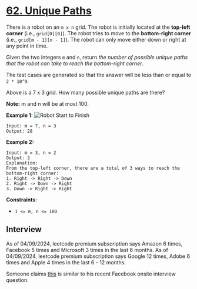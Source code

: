 # [62. Unique Paths](https://leetcode.com/problems/unique-paths/)

There is a robot on an `m x n` grid. The robot is initially located at the **top-left corner** (i.e., `grid[0][0]`). The robot tries to move to the **bottom-right corner** (i.e., `grid[m - 1][n - 1]`). The robot can only move either down or right at any point in time.

Given the two integers `m` and `n`, return _the number of possible unique paths that the robot can take to reach the bottom-right corner_.

The test cases are generated so that the answer will be less than or equal to `2 * 10^9`.

Above is a 7 x 3 grid. How many possible unique paths are there?

**Note:** m and n will be at most 100.

**Example 1:**
![Robot Start to Finish](https://assets.leetcode.com/uploads/2018/10/22/robot_maze.png)
```
Input: m = 7, n = 3
Output: 28
```

**Example 2:**
```
Input: m = 3, n = 2
Output: 3
Explanation:
From the top-left corner, there are a total of 3 ways to reach the bottom-right corner:
1. Right -> Right -> Down
2. Right -> Down -> Right
3. Down -> Right -> Right
```

**Constraints**:
* `1 <= m, n <= 100`

## Interview
As of 04/09/2024, leetcode premium subscription says Amazon 6 times, Facebook 5 times and Microsoft 3 times in the last 6 months.
As of 04/09/2024, leetcode premium subscription says Google 12 times, Adobe 6 times and Apple 4 times in the last 6 - 12 months.

Someone claims [this](https://leetcode.com/discuss/interview-question/303107) is similar to his recent Facebook onsite interview question.